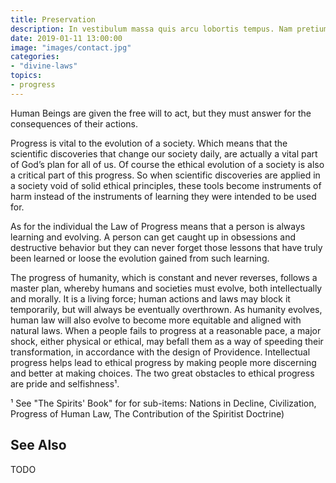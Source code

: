 ```yaml
---
title: Preservation
description: In vestibulum massa quis arcu lobortis tempus. Nam pretium arcu in odio vulputate luctus.
date: 2019-01-11 13:00:00
image: "images/contact.jpg"
categories:
- "divine-laws"
topics: 
- progress
---
```


Human Beings are given the free will to act, but they must answer for the consequences of their actions.

Progress is vital to the evolution of a society. Which means that the scientific discoveries that change our society daily, are actually a vital part of God’s plan for all of us. Of course the ethical evolution of a society is also a critical part of this progress. So when scientific discoveries are applied in a society void of solid ethical principles, these tools become instruments of harm instead of the instruments of learning they were intended to be used for.

As for the individual the Law of Progress means that a person is always learning and evolving. A person can get caught up in obsessions and destructive behavior but they can never forget those lessons that have truly been learned or loose the evolution gained from such learning. 

The progress of humanity, which is constant and never reverses, follows a master plan, whereby humans and societies must evolve, both intellectually and morally.  It is a living force; human actions and laws may block it temporarily, but will always be eventually overthrown.  As humanity evolves, human law will also evolve to become more equitable and aligned with natural laws.  When a people fails to progress at a reasonable pace, a major shock, either physical or ethical, may befall them as a way of speeding their transformation, in accordance with the design of Providence.  Intellectual progress helps lead to ethical progress by making people more discerning and better at making choices.  The two great obstacles to ethical progress are pride and selfishness¹. 

¹ See "The Spirits' Book" for for sub-items: Nations in Decline, Civilization, Progress of Human Law, The Contribution of the Spiritist Doctrine)


## See Also
TODO



